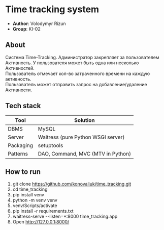 # Time tracking system
- **Author**: Volodymyr Rizun     
- **Group**: KI-02    

## About
Система Time-Tracking. Администратор закрепляет за пользователем      
Активность. У пользователя может быть одна или несколько Активностей.       
Пользователь отмечает кол-во затраченного времени на каждую активность.       
Пользователь может отправить запрос на добавление/удаление Активности.       

## Tech stack
| Tool      | Solution                           |
|-----------|------------------------------------|
| DBMS      | MySQL                              |
| Server    | Waitress (pure Python WSGI server) |
| Packaging | setuptools                         |
| Patterns  | DAO, Command, MVC (MTV in Python)  |    

## How to run
1. git clone https://github.com/konovaliuk/time_tracking.git 
2. cd time_tracking  
3. pip install venv  
4. python -m venv venv  
5. venv/Scripts/activate  
6. pip install -r requirements.txt  
7. waitress-serve --listen=*:8000 time_tracking:app   
8. Open http://127.0.0.1:8000/